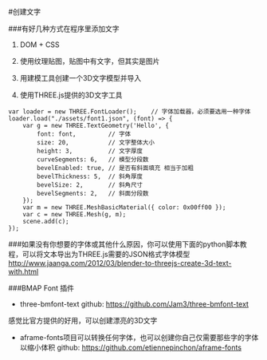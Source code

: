#创建文字

###有好几种方式在程序里添加文字

1. DOM + CSS

2. 使用纹理贴图，贴图中有文字，但其实是图片

3. 用建模工具创建一个3D文字模型并导入

4. 使用THREE.js提供的3D文字工具

```
var loader = new THREE.FontLoader();	// 字体加载器，必须要选用一种字体
loader.load("./assets/font1.json", (font) => {
	var g = new THREE.TextGeometry('Hello', {
		font: font,			// 字体
		size: 20,			// 文字整体大小
		height: 3,			// 文字厚度
		curveSegments: 6,	// 模型分段数
		bevelEnabled: true,	// 是否有斜面填充 相当于加粗
		bevelThickness: 5,	// 斜角厚度
		bevelSize: 2,		// 斜角尺寸
		bevelSegments: 2,	// 斜面分段数
	});
	var m = new THREE.MeshBasicMaterial({ color: 0x00ff00 });
	var c = new THREE.Mesh(g, m);
	scene.add(c);
});
```

###如果没有你想要的字体或其他什么原因，你可以使用下面的python脚本教程，可以将文本导出为THREE.js需要的JSON格式字体模型
<a href="http://www.jaanga.com/2012/03/blender-to-threejs-create-3d-text-with.html" target="_blank">http://www.jaanga.com/2012/03/blender-to-threejs-create-3d-text-with.html</a>

###BMAP Font 插件

* three-bmfont-text github: <a href="https://github.com/Jam3/three-bmfont-text" target="_blank">https://github.com/Jam3/three-bmfont-text</a>

感觉比官方提供的好用，可以创建漂亮的3D文字

* aframe-fonts项目可以转换任何字体，也可以创建你自己仅需要那些字的字体以缩小体积 github: <a href="https://github.com/etiennepinchon/aframe-fonts" target="_blank">https://github.com/etiennepinchon/aframe-fonts</a> 